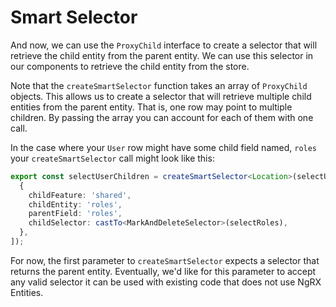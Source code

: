 # Smart Selector

And now, we can use the `ProxyChild` interface to create a selector that will retrieve the child entity from the parent entity. We can use this selector in our components to retrieve the child entity from the store.

Note that the `createSmartSelector` function takes an array of `ProxyChild` objects. This allows us to create a selector that will retrieve multiple child entities from the parent entity. That is, one row may point to multiple children. By passing the array you can account for each of them with one call.

In the case where your `User` row might have some child field named, `roles` your `createSmartSelector` call might look like this:

```typescript
export const selectUserChildren = createSmartSelector<Location>(selectUser, [
  {
    childFeature: 'shared',
    childEntity: 'roles',
    parentField: 'roles',
    childSelector: castTo<MarkAndDeleteSelector>(selectRoles),
  },
]);
```

For now, the first parameter to `createSmartSelector` expects a selector that returns the parent entity. Eventually, we'd like for this parameter to accept any valid selector it can be used with existing code that does not use NgRX Entities.
